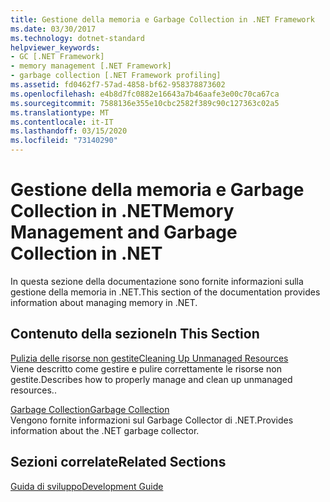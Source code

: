 ```yaml
---
title: Gestione della memoria e Garbage Collection in .NET Framework
ms.date: 03/30/2017
ms.technology: dotnet-standard
helpviewer_keywords:
- GC [.NET Framework]
- memory management [.NET Framework]
- garbage collection [.NET Framework profiling]
ms.assetid: fd0462f7-57ad-4858-bf62-958378873602
ms.openlocfilehash: e4b8d7fc0882e16643a7b46aafe3e00c70ca67ca
ms.sourcegitcommit: 7588136e355e10cbc2582f389c90c127363c02a5
ms.translationtype: MT
ms.contentlocale: it-IT
ms.lasthandoff: 03/15/2020
ms.locfileid: "73140290"
---
```

# <a name="memory-management-and-garbage-collection-in-net"></a><span data-ttu-id="b60ab-102">Gestione della memoria e Garbage Collection in .NET</span><span class="sxs-lookup"><span data-stu-id="b60ab-102">Memory Management and Garbage Collection in .NET</span></span>
<span data-ttu-id="b60ab-103">In questa sezione della documentazione sono fornite informazioni sulla gestione della memoria in .NET.</span><span class="sxs-lookup"><span data-stu-id="b60ab-103">This section of the documentation provides information about managing memory in .NET.</span></span>  
  
## <a name="in-this-section"></a><span data-ttu-id="b60ab-104">Contenuto della sezione</span><span class="sxs-lookup"><span data-stu-id="b60ab-104">In This Section</span></span>  
 [<span data-ttu-id="b60ab-105">Pulizia delle risorse non gestite</span><span class="sxs-lookup"><span data-stu-id="b60ab-105">Cleaning Up Unmanaged Resources</span></span>](../../../docs/standard/garbage-collection/unmanaged.md)  
 <span data-ttu-id="b60ab-106">Viene descritto come gestire e pulire correttamente le risorse non gestite.</span><span class="sxs-lookup"><span data-stu-id="b60ab-106">Describes how to properly manage and clean up unmanaged resources..</span></span>  
  
 [<span data-ttu-id="b60ab-107">Garbage Collection</span><span class="sxs-lookup"><span data-stu-id="b60ab-107">Garbage Collection</span></span>](../../../docs/standard/garbage-collection/index.md)  
 <span data-ttu-id="b60ab-108">Vengono fornite informazioni sul Garbage Collector di .NET.</span><span class="sxs-lookup"><span data-stu-id="b60ab-108">Provides information about the .NET garbage collector.</span></span>  
  
## <a name="related-sections"></a><span data-ttu-id="b60ab-109">Sezioni correlate</span><span class="sxs-lookup"><span data-stu-id="b60ab-109">Related Sections</span></span>  
 [<span data-ttu-id="b60ab-110">Guida di sviluppo</span><span class="sxs-lookup"><span data-stu-id="b60ab-110">Development Guide</span></span>](../../../docs/framework/development-guide.md)
